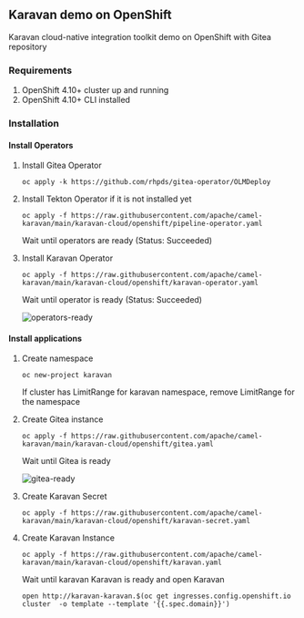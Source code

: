 ## Karavan demo on OpenShift

Karavan cloud-native integration toolkit demo on OpenShift with Gitea repository

### Requirements
1. OpenShift 4.10+ cluster up and running
2. OpenShift 4.10+ CLI installed

### Installation

#### Install Operators
1. Install Gitea Operator
    ```
    oc apply -k https://github.com/rhpds/gitea-operator/OLMDeploy
    ```
2. Install Tekton Operator if it is not installed yet
    ```
    oc apply -f https://raw.githubusercontent.com/apache/camel-karavan/main/karavan-cloud/openshift/pipeline-operator.yaml
    ```
    
    Wait until operators are ready (Status: Succeeded)
    
3. Install Karavan Operator
    ```
    oc apply -f https://raw.githubusercontent.com/apache/camel-karavan/main/karavan-cloud/openshift/karavan-operator.yaml
    ```
    Wait until operator is ready (Status: Succeeded)

    ![operators-ready](../images/operators-ready.png)

#### Install applications
1. Create namespace
    ```
    oc new-project karavan
    ```
    If cluster has LimitRange for karavan namespace, remove LimitRange for the namespace
    
2. Create Gitea instance
    ```
    oc apply -f https://raw.githubusercontent.com/apache/camel-karavan/main/karavan-cloud/openshift/gitea.yaml
    ```

    Wait until Gitea is ready

    ![gitea-ready](../images/gitea-ready.png)

3. Create Karavan Secret
    ```
    oc apply -f https://raw.githubusercontent.com/apache/camel-karavan/main/karavan-cloud/openshift/karavan-secret.yaml
    ```
4. Create Karavan Instance

    ```
    oc apply -f https://raw.githubusercontent.com/apache/camel-karavan/main/karavan-cloud/openshift/karavan.yaml
    ```

    Wait until karavan Karavan is ready and open Karavan
    ```
    open http://karavan-karavan.$(oc get ingresses.config.openshift.io cluster  -o template --template '{{.spec.domain}}') 
    ```
